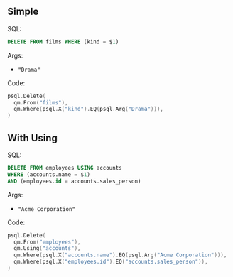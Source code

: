 ## Simple

SQL:

```sql
DELETE FROM films WHERE (kind = $1)
```

Args:

* `"Drama"`

Code:

```go
psql.Delete(
  qm.From("films"),
  qm.Where(psql.X("kind").EQ(psql.Arg("Drama"))),
)
```

## With Using

SQL:

```sql
DELETE FROM employees USING accounts
WHERE (accounts.name = $1)
AND (employees.id = accounts.sales_person)
```

Args:

* `"Acme Corporation"`

Code:

```go
psql.Delete(
  qm.From("employees"),
  qm.Using("accounts"),
  qm.Where(psql.X("accounts.name").EQ(psql.Arg("Acme Corporation"))),
  qm.Where(psql.X("employees.id").EQ("accounts.sales_person")),
)
```
